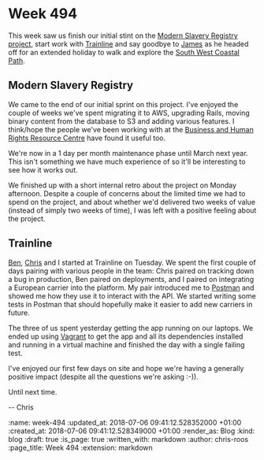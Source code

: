 Week 494
========

This week saw us finish our initial stint on the [Modern Slavery Registry project][modern-slavery-registry], start work with [Trainline][trainline] and say goodbye to [James][james-mead] as he headed off for an extended holiday to walk and explore the [South West Coastal Path][south-west-coastal-path].



## Modern Slavery Registry

We came to the end of our initial sprint on this project. I've enjoyed the couple of weeks we've spent migrating it to AWS, upgrading Rails, moving binary content from the database to S3 and adding various features. I think/hope the people we've been working with at the [Business and Human Rights Resource Centre][bhrrc] have found it useful too.

We're now in a 1 day per month maintenance phase until March next year. This isn't something we have much experience of so it'll be interesting to see how it works out.

We finished up with a short internal retro about the project on Monday afternoon. Despite a couple of concerns about the limited time we had to spend on the project, and about whether we'd delivered two weeks of value (instead of simply two weeks of time), I was left with a positive feeling about the project.

## Trainline

[Ben][ben-griffiths], [Chris][chris-lowis] and I started at Trainline on Tuesday. We spent the first couple of days pairing with various people in the team: Chris paired on tracking down a bug in production, Ben paired on deployments, and I paired on integrating a European carrier into the platform. My pair introduced me to [Postman][postman-app] and showed me how they use it to interact with the API. We started writing some tests in Postman that should hopefully make it easier to add new carriers in future.

The three of us spent yesterday getting the app running on our laptops. We ended up using [Vagrant][vagrant] to get the app and all its dependencies installed and running in a virtual machine and finished the day with a single failing test.

I've enjoyed our first few days on site and hope we're having a generally positive impact (despite all the questions we're asking :-)).

Until next time.

-- Chris

[ben-griffiths]: /ben-griffiths
[bhrrc]: https://www.business-humanrights.org/
[chris-lowis]: /chris-lowis
[james-mead]: /james-mead
[modern-slavery-registry]: https://www.modernslaveryregistry.org/
[postman-app]: https://www.getpostman.com/
[south-west-coastal-path]: https://www.southwestcoastpath.org.uk/
[trainline]: https://www.thetrainline.com/
[vagrant]: https://www.vagrantup.com/

:name: week-494
:updated_at: 2018-07-06 09:41:12.528352000 +01:00
:created_at: 2018-07-06 09:41:12.528349000 +01:00
:render_as: Blog
:kind: blog
:draft: true
:is_page: true
:written_with: markdown
:author: chris-roos
:page_title: Week 494
:extension: markdown
